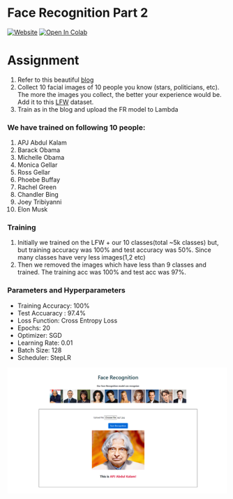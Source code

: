 # Face Recognition Part 2
[![Website](https://img.shields.io/badge/Website-blue.svg)](https://svgs-eva.s3.ap-south-1.amazonaws.com/face_recognition.html)
[![Open In Colab](https://colab.research.google.com/assets/colab-badge.svg)](https://github.com/SVGS-EVA4/Phase2/blob/master/S4-FaceRecognitionPart2/Session4_quantised.ipynb)

# Assignment
1. Refer to this beautiful [blog](https://towardsdatascience.com/finetune-a-facial-recognition-classifier-to-recognize-your-face-using-pytorch-d00a639d9a79) 
2. Collect 10 facial images of 10 people you know (stars, politicians, etc). The more the images you collect, the better your experience would be. Add it to this [LFW](http://vis-www.cs.umass.edu/lfw/lfw-funneled.tgz) dataset. 
3. Train as in the blog and upload the FR model to Lambda


### **We have trained on following 10 people:**
1. APJ Abdul Kalam
2. Barack Obama
3. Michelle Obama
4. Monica Gellar
5. Ross Gellar
6. Phoebe Buffay
7. Rachel Green
8. Chandler Bing
9. Joey Tribiyanni
10. Elon Musk

### **Training**

1. Initially we trained on the LFW + our 10 classes(total ~5k classes) but, but training accuracy was 100% and test accuracy was 50%. Since many classes have very less images(1,2 etc)
2. Then we removed the images which have less than 9 classes and trained. The training acc was 100% and test acc was 97%.

### **Parameters and Hyperparameters**

- Training Accuracy: 100%
- Test Accuaracy : 97.4%
- Loss Function: Cross Entropy Loss
- Epochs: 20
- Optimizer: SGD
- Learning Rate: 0.01
- Batch Size: 128
- Scheduler: StepLR

<img src='https://github.com/SVGS-EVA4/Phase2/blob/master/S4-FaceRecognitionPart2/images/face_recognition.png' alt='Face Recognition'/>


